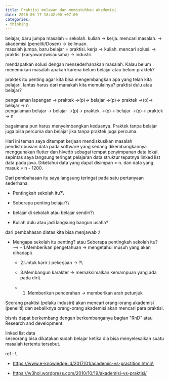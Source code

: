 ```yaml
---
title: Praktisi melawan dan membutuhkan akademisi
date: 2020-06-17 18:42:00 +07:00
categories:
- thinking
---
```


belajar, baru jumpa masalah = sekolah.  kuliah -> kerja. mencari masalah. -> akademisi (peneliti/Dosen) -> keilmuan.\
masalah jumpa, baru belajar = praktisi. kerja -> kuliah. mencari solusi. -> praktisi (karyawan/wisausaha) -> industri.

mendapatkan solusi dengan mensederhanakan masalah. Kalau belum menemukan masalah apakah karena belum belajar atau belum praktek?

praktek itu penting agar kita bisa mengembangkan apa yang telah kita pelajari. lantas harus dari manakah kita memulainya? praktisi dulu atau belajar?

pengalaman lapangan -> praktek ->(p)-> belajar ->(p)-> praktek ->(p)-> belajar -> n\
pengalaman belajar  -> belajar ->(p)-> praktek ->(p)-> belajar ->(p)-> praktek -> n

bagaimana pun harus menyeimbangkan keduanya. Praktek tanpa belajar juga bisa percuma dan belajar jika tanpa praktek juga percuma.

Hari ini teman saya ditempat kerjaan mendiskusikan masalah pendistribusian data pada software yang sedang dikembangkannya menggunakan flutter dan hivedb sebagai tempat penyimpanan data lokal.\
sepintas saya langsung teringat pelajaran data struktur tepatnya linked list data pada java. Diketahui data yang dapat disimpan = n. dan data yang masuk = n - 1200.

Dari pembahasan itu saya langsung teringat pada satu pertanyaan sederhana.

* Pentingkah sekolah itu?\\

* Seberapa penting belajar?\\

* belajar di sekolah atau belajar sendiri?\\

* Kuliah dulu atau jadi langsung bangun usaha?

dari pembahasan diatas kita bisa menjawab :\\

* Mengapa sekolah itu penting? atau Seberapa pentingkah sekolah itu?\
  --> - 1.Memberikan pengetahuan   -> mengetahui musuh yang akan dihadapi\\

  * 2.Untuk karir / pekerjaan  -> ?\\

  * 3.Membangun karakter       -> memaksimalkan kemampuan yang ada pada diri\\

  * 1. Memberikan pencerahan   -> memberikan arah petunjuk

Seorang praktisi (pelaku industri) akan mencari orang-orang akademisi (peneliti) dan sebaliknya orang-orang akademisi akan mencari para praktisi.

bisnis dapat berkembang dengan berkembanganya bagian "RnD" atau Research and development.

linked list data\
seseorang bisa dikatakan sudah belajar ketika dia bisa menyelesaikan suatu masalah tertentu tersebut.

ref : \\

* https://www.e-knowledge.id/2017/01/academic-vs-practition.html\\

* https://w3hol.wordpress.com/2010/10/19/akademisi-vs-praktisi/